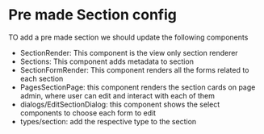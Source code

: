 # Pre made Section config

TO add a pre made section we should update the following components

- SectionRender: This component is the view only section renderer
- Sections: This component adds metadata to section
- SectionFormRender: This component renders all the forms related to each section
- PagesSectionPage: this component renders the section cards on page admin, where user can edit and interact with each of them
- dialogs/EditSectionDialog: this component shows the select components to choose each form to edit
- types/section: add the respective type to the section
